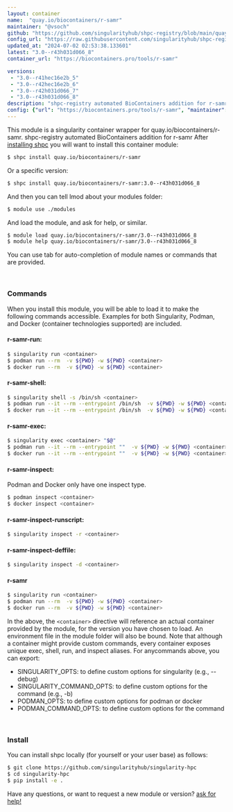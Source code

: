 ```yaml
---
layout: container
name:  "quay.io/biocontainers/r-samr"
maintainer: "@vsoch"
github: "https://github.com/singularityhub/shpc-registry/blob/main/quay.io/biocontainers/r-samr/container.yaml"
config_url: "https://raw.githubusercontent.com/singularityhub/shpc-registry/main/quay.io/biocontainers/r-samr/container.yaml"
updated_at: "2024-07-02 02:53:38.133601"
latest: "3.0--r43h031d066_8"
container_url: "https://biocontainers.pro/tools/r-samr"

versions:
 - "3.0--r41hec16e2b_5"
 - "3.0--r42hec16e2b_6"
 - "3.0--r42h031d066_7"
 - "3.0--r43h031d066_8"
description: "shpc-registry automated BioContainers addition for r-samr"
config: {"url": "https://biocontainers.pro/tools/r-samr", "maintainer": "@vsoch", "description": "shpc-registry automated BioContainers addition for r-samr", "latest": {"3.0--r43h031d066_8": "sha256:e6c49c715f4121a2e86bc61d91c3752457a70634778b99e558e5e1952c4d8854"}, "tags": {"3.0--r41hec16e2b_5": "sha256:a239cf260718c3285f25d9a3954d246dfd2bc6ed44826843720a0dbb45d95f68", "3.0--r42hec16e2b_6": "sha256:598dcdf87e158d871857594b289b8a378758bc4cd0f1024efb2eba6a9ea08e95", "3.0--r42h031d066_7": "sha256:3479c46b04e9d2e47876ffa2b134c79aa1e329cf42b3f96fb3def2b2e359d1a5", "3.0--r43h031d066_8": "sha256:e6c49c715f4121a2e86bc61d91c3752457a70634778b99e558e5e1952c4d8854"}, "docker": "quay.io/biocontainers/r-samr"}
---
```


This module is a singularity container wrapper for quay.io/biocontainers/r-samr.
shpc-registry automated BioContainers addition for r-samr
After [installing shpc](#install) you will want to install this container module:


```bash
$ shpc install quay.io/biocontainers/r-samr
```

Or a specific version:

```bash
$ shpc install quay.io/biocontainers/r-samr:3.0--r43h031d066_8
```

And then you can tell lmod about your modules folder:

```bash
$ module use ./modules
```

And load the module, and ask for help, or similar.

```bash
$ module load quay.io/biocontainers/r-samr/3.0--r43h031d066_8
$ module help quay.io/biocontainers/r-samr/3.0--r43h031d066_8
```

You can use tab for auto-completion of module names or commands that are provided.

<br>

### Commands

When you install this module, you will be able to load it to make the following commands accessible.
Examples for both Singularity, Podman, and Docker (container technologies supported) are included.

#### r-samr-run:

```bash
$ singularity run <container>
$ podman run --rm  -v ${PWD} -w ${PWD} <container>
$ docker run --rm  -v ${PWD} -w ${PWD} <container>
```

#### r-samr-shell:

```bash
$ singularity shell -s /bin/sh <container>
$ podman run --it --rm --entrypoint /bin/sh  -v ${PWD} -w ${PWD} <container>
$ docker run --it --rm --entrypoint /bin/sh  -v ${PWD} -w ${PWD} <container>
```

#### r-samr-exec:

```bash
$ singularity exec <container> "$@"
$ podman run --it --rm --entrypoint ""  -v ${PWD} -w ${PWD} <container> "$@"
$ docker run --it --rm --entrypoint ""  -v ${PWD} -w ${PWD} <container> "$@"
```

#### r-samr-inspect:

Podman and Docker only have one inspect type.

```bash
$ podman inspect <container>
$ docker inspect <container>
```

#### r-samr-inspect-runscript:

```bash
$ singularity inspect -r <container>
```

#### r-samr-inspect-deffile:

```bash
$ singularity inspect -d <container>
```



#### r-samr

```bash
$ singularity run <container>
$ podman run --rm  -v ${PWD} -w ${PWD} <container>
$ docker run --rm  -v ${PWD} -w ${PWD} <container>
```


In the above, the `<container>` directive will reference an actual container provided
by the module, for the version you have chosen to load. An environment file in the
module folder will also be bound. Note that although a container
might provide custom commands, every container exposes unique exec, shell, run, and
inspect aliases. For anycommands above, you can export:

 - SINGULARITY_OPTS: to define custom options for singularity (e.g., --debug)
 - SINGULARITY_COMMAND_OPTS: to define custom options for the command (e.g., -b)
 - PODMAN_OPTS: to define custom options for podman or docker
 - PODMAN_COMMAND_OPTS: to define custom options for the command

<br>

### Install

You can install shpc locally (for yourself or your user base) as follows:

```bash
$ git clone https://github.com/singularityhub/singularity-hpc
$ cd singularity-hpc
$ pip install -e .
```

Have any questions, or want to request a new module or version? [ask for help!](https://github.com/singularityhub/singularity-hpc/issues)